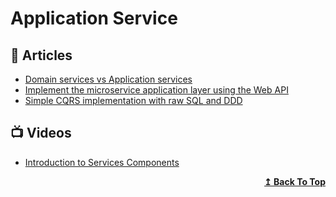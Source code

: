 
# Application Service

## 📕 Articles

- [Domain services vs Application services](https://enterprisecraftsmanship.com/2016/09/08/domain-services-vs-application-services/) 
- [Implement the microservice application layer using the Web API](https://docs.microsoft.com/en-us/dotnet/architecture/microservices/microservice-ddd-cqrs-patterns/microservice-application-layer-implementation-web-api) 
- [Simple CQRS implementation with raw SQL and DDD](http://www.kamilgrzybek.com/design/simple-cqrs-implementation-with-raw-sql-and-ddd/)

## 📺 Videos
- [Introduction to Services Components](https://www.youtube.com/watch?v=Kr9di26CLek)

<div align="right">
  <b><a href="#contents">↥ Back To Top</a></b>
</div>